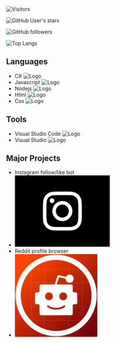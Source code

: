 ![Visitors](https://visitor-badge.laobi.icu/badge?page_id=TigranHar)
    
![GitHub User's stars](https://img.shields.io/github/stars/TigranHar?style=social)
    
![GitHub followers](https://img.shields.io/github/followers/TigranHar?style=social)
    
![Top Langs](https://github-readme-stats.vercel.app/api/top-langs/?username=TigranHar&layout=default)

## **Languages**
- C# <img src="https://www.avenga.com/wp-content/uploads/2020/11/C-Sharp.png" alt="Logo" width="35" height="20">
- Javascript <img src="http://www.acadecap.org/wp-content/uploads/2016/07/Javascript.png" alt="Logo" width="35" height="20">
- Nodejs  <img src="https://upload.wikimedia.org/wikipedia/commons/thumb/d/d9/Node.js_logo.svg/590px-Node.js_logo.svg.png" alt="Logo" width="30" height="20">
- Html <img src="https://upload.wikimedia.org/wikipedia/commons/thumb/6/61/HTML5_logo_and_wordmark.svg/1024px-HTML5_logo_and_wordmark.svg.png" alt="Logo" width="22" height="20">
- Css <img src="https://upload.wikimedia.org/wikipedia/commons/thumb/d/d5/CSS3_logo_and_wordmark.svg/1200px-CSS3_logo_and_wordmark.svg.png" alt="Logo" width="16" height="20">

## **Tools**
- Visual Studio Code <img src="https://upload.wikimedia.org/wikipedia/commons/thumb/9/9a/Visual_Studio_Code_1.35_icon.svg/1200px-Visual_Studio_Code_1.35_icon.svg.png" alt="Logo" width="18" height="20">
- Visual Studio <img src="https://1000logos.net/wp-content/uploads/2020/08/Visual-Studio-Logo.png" alt="Logo" width="30" height="20">

## **Major Projects**
- Instagram follow/like bot
- <img src="instagram_dark.png" alt="Logo" width="259" height="194">
- Reddit profile browser
- <img src="redditbot.png" alt="Logo" width="225" height="225">
